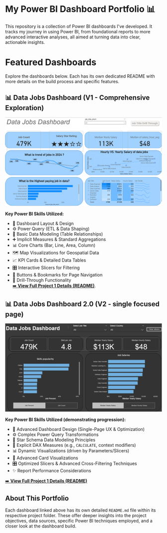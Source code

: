 # My Power BI Dashboard Portfolio 📊

 This repository is a collection of Power BI dashboards I've developed. It tracks my journey in using Power BI, from foundational reports to more advanced interactive analyses, all aimed at turning data into clear, actionable insights.

# Featured Dashboards

Explore the dashboards below. Each has its own dedicated README with more details on the build process and specific features.

## 📊 Data Jobs Dashboard (V1 - Comprehensive Exploration)

![Data Jobs DB GIF](/images/Dashboard_page_1.png)

**Key Power BI Skills Utilized:**

- 🎨 Dashboard Layout & Design  
- ⚙️ Power Query (ETL & Data Shaping)  
- 🔗 Basic Data Modeling (Table Relationships)  
- ➕ Implicit Measures & Standard Aggregations  
- 📊 Core Charts (Bar, Line, Area, Column)  
- 🗺️ Map Visualizations for Geospatial Data  
- 📈 KPI Cards & Detailed Data Tables  
- 🎛️ Interactive Slicers for Filtering  
- 🔘 Buttons & Bookmarks for Page Navigation  
- 🔄 Drill-Through Functionality  
[➡️ **View Full Project 1 Details (README)**](Data_Jobs_V1/README.md).

## 📊 Data Jobs Dashboard 2.0 (V2 - single focused page)

![Dashboard_page_1](/images/Project_2.jpg)

**Key Power BI Skills Utilized (demonstrating progression):**
- 🎨 Advanced Dashboard Design (Single-Page UX & Optimization)
- ⚙️ Complex Power Query Transformations
- 🔗 Star Schema Data Modeling Principles
- 🧮 Explicit DAX Measures (e.g., `CALCULATE`, context modifiers)
- 📊 Dynamic Visualizations (driven by Parameters/Slicers)
- 🧾 Advanced Card Visualizations
- 🎛️ Optimized Slicers & Advanced Cross-Filtering Techniques
- ✨ Report Performance Considerations

[➡️ **View Full Project 1 Details (README)**](Data_Jobs_V2/README.md)


## About This Portfolio

Each dashboard linked above has its own detailed `README.md` file within its respective project folder. These offer deeper insights into the project objectives, data sources, specific Power BI techniques employed, and a closer look at the dashboard build.

